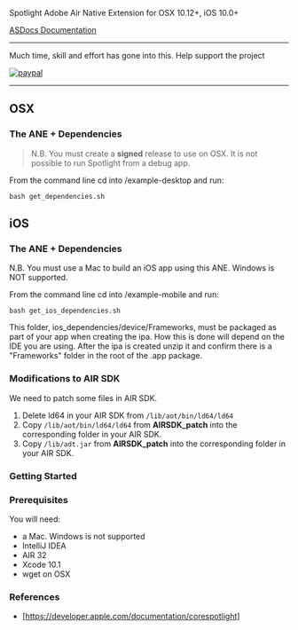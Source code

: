 Spotlight Adobe Air Native Extension for OSX 10.12+, iOS 10.0+

[ASDocs Documentation](https://tuarua.github.io/asdocs/spotlightane/index.html)  

-------------

Much time, skill and effort has gone into this. Help support the project

[![paypal](https://www.paypalobjects.com/en_US/i/btn/btn_donateCC_LG.gif)](https://paypal.me/tuarua)

-------------

## OSX

### The ANE + Dependencies

>N.B. You must create a **signed** release to use on OSX. It is not possible to run Spotlight from a debug app.

From the command line cd into /example-desktop and run:

```shell
bash get_dependencies.sh
```

## iOS

### The ANE + Dependencies

N.B. You must use a Mac to build an iOS app using this ANE. Windows is NOT supported.

From the command line cd into /example-mobile and run:

```shell
bash get_ios_dependencies.sh
```

This folder, ios_dependencies/device/Frameworks, must be packaged as part of your app when creating the ipa. How this is done will depend on the IDE you are using.
After the ipa is created unzip it and confirm there is a "Frameworks" folder in the root of the .app package.

### Modifications to AIR SDK

We need to patch some files in AIR SDK. 

1. Delete ld64 in your AIR SDK from `/lib/aot/bin/ld64/ld64`
2. Copy `/lib/aot/bin/ld64/ld64` from **AIRSDK_patch** into the corresponding folder in your AIR SDK.
3. Copy `/lib/adt.jar` from **AIRSDK_patch** into the corresponding folder in your AIR SDK.


### Getting Started


### Prerequisites

You will need:
- a Mac. Windows is not supported
- IntelliJ IDEA
- AIR 32
- Xcode 10.1
- wget on OSX


### References
* [https://developer.apple.com/documentation/corespotlight]
